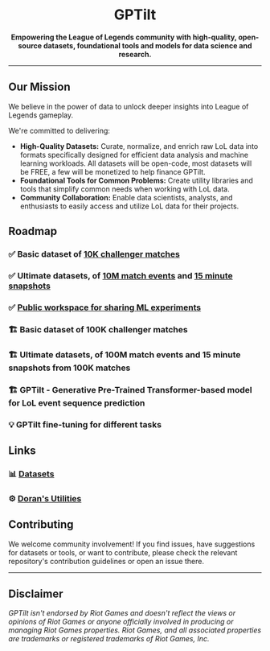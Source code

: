 <p align="center">
  <!-- Optional: Add a logo here if you have one -->
  <!-- <img src="URL_TO_YOUR_LOGO.png" alt="GPTilt Logo" width="150"/> -->
  <h1 align="center">GPTilt</h1>
</p>

<p align="center">
  <b>Empowering the League of Legends community with high-quality, open-source datasets, foundational tools and models for data science and research.</b>
</p>

---

## Our Mission

We believe in the power of data to unlock deeper insights into League of Legends gameplay.

We're committed to delivering:

- **High-Quality Datasets:** Curate, normalize, and enrich raw LoL data into formats specifically designed for efficient data analysis and machine learning workloads. All datasets will be open-code, most datasets will be FREE, a few will be monetized to help finance GPTilt.
- **Foundational Tools for Common Problems:** Create utility libraries and tools that simplify common needs when working with LoL data.
- **Community Collaboration:** Enable data scientists, analysts, and enthusiasts to easily access and utilize LoL data for their projects.

## Roadmap

### ✅ Basic dataset of [10K challenger matches](https://huggingface.co/datasets/gptilt/lol-basic-matches-challenger-10k)

### ✅ Ultimate datasets, of [10M match events](https://huggingface.co/datasets/gptilt/lol-ultimate-events-challenger-10m) and [15 minute snapshots](https://huggingface.co/datasets/gptilt/lol-ultimate-snapshot-challenger-15min)

### ✅ [Public workspace for sharing ML experiments](https://www.comet.com/gptilt#projects)

### 🏗️ Basic dataset of 100K challenger matches

### 🏗️ Ultimate datasets, of 100M match events and 15 minute snapshots from 100K matches

### 🏗️ GPTilt - Generative Pre-Trained Transformer-based model for LoL event sequence prediction

### 💡 GPTilt fine-tuning for different tasks

## Links

### 📊 [Datasets](https://huggingface.co/gptilt)

### ⚙️ [**Doran's Utilities**](https://pypi.org/project/dorans/)

## Contributing

We welcome community involvement! If you find issues, have suggestions for datasets or tools, or want to contribute, please check the relevant repository's contribution guidelines or open an issue there.

---

## Disclaimer

*GPTilt isn't endorsed by Riot Games and doesn't reflect the views or opinions of Riot Games or anyone officially involved in producing or managing Riot Games properties. Riot Games, and all associated properties are trademarks or registered trademarks of Riot Games, Inc.*
